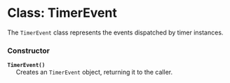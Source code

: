 # Class: TimerEvent
The `TimerEvent` class represents the events dispatched by timer instances.

### Constructor
**`TimerEvent()`**  
&nbsp;&nbsp;&nbsp;&nbsp;
Creates an `TimerEvent` object, returning it to the caller.


